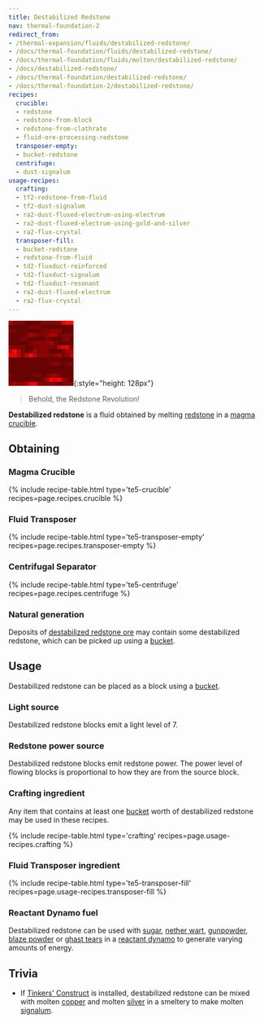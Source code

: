 ```yaml
---
title: Destabilized Redstone
nav: thermal-foundation-2
redirect_from:
- /thermal-expansion/fluids/destabilized-redstone/
- /docs/thermal-foundation/fluids/destabilized-redstone/
- /docs/thermal-foundation/fluids/molten/destabilized-redstone/
- /docs/destabilized-redstone/
- /docs/thermal-foundation/destabilized-redstone/
- /docs/thermal-foundation-2/destabilized-redstone/
recipes:
  crucible:
  - redstone
  - redstone-from-block
  - redstone-from-clathrate
  - fluid-ore-processing-redstone
  transposer-empty:
  - bucket-redstone
  centrifuge:
  - dust-signalum
usage-recipes:
  crafting:
  - tf2-redstone-from-fluid
  - tf2-dust-signalum
  - ra2-dust-fluxed-electrum-using-electrum
  - ra2-dust-fluxed-electrum-using-gold-and-silver
  - ra2-flux-crystal
  transposer-fill:
  - bucket-redstone
  - redstone-from-fluid
  - td2-fluxduct-reinforced
  - td2-fluxduct-signalum
  - td2-fluxduct-resonant
  - ra2-dust-fluxed-electrum
  - ra2-flux-crystal
---
```


![Destabilized redstone](/assets/images/thermal-foundation-2/destabilized-redstone.gif){:style="height: 128px"}

> Behold, the Redstone Revolution!


**Destabilized redstone** is a fluid obtained by melting
[redstone](https://minecraft.gamepedia.com/Redstone) in a [magma
crucible](/docs/1.12/thermal-expansion-5/magma-crucible/).


Obtaining
---------

### Magma Crucible
{% include recipe-table.html type='te5-crucible' recipes=page.recipes.crucible %}

### Fluid Transposer
{% include recipe-table.html type='te5-transposer-empty' recipes=page.recipes.transposer-empty %}

### Centrifugal Separator
{% include recipe-table.html type='te5-centrifuge' recipes=page.recipes.centrifuge %}

### Natural generation
Deposits of [destabilized redstone ore](/docs/1.12/thermal-foundation-2/destabilized-redstone-ore/) may
contain some destabilized redstone, which can be picked up using a
[bucket](https://minecraft.gamepedia.com/Bucket).


Usage
-----

Destabilized redstone can be placed as a block using a
[bucket](https://minecraft.gamepedia.com/Bucket).

### Light source
Destabilized redstone blocks emit a light level of 7.

### Redstone power source
Destabilized redstone blocks emit redstone power. The power level of flowing
blocks is proportional to how they are from the source block.

### Crafting ingredient
Any item that contains at least one
[bucket](https://minecraft.gamepedia.com/Bucket) worth of destabilized redstone
may be used in these recipes.

{% include recipe-table.html type='crafting' recipes=page.usage-recipes.crafting %}

### Fluid Transposer ingredient
{% include recipe-table.html type='te5-transposer-fill' recipes=page.usage-recipes.transposer-fill %}

### Reactant Dynamo fuel
Destabilized redstone can be used with
[sugar](https://minecraft.gamepedia.com/Sugar), [nether
wart](https://minecraft.gamepedia.com/Nether_Wart),
[gunpowder](https://minecraft.gamepedia.com/Gunpowder), [blaze
powder](https://minecraft.gamepedia.com/Blaze_Powder) or [ghast
tears](https://minecraft.gamepedia.com/Ghast_Tear) in a [reactant
dynamo](/docs/1.12/thermal-expansion-5/reactant-dynamo/) to generate varying amounts of energy.


Trivia
------

* If [Tinkers'
  Construct](https://minecraft.curseforge.com/projects/tinkers-construct) is
  installed, destabilized redstone can be mixed with molten
  [copper](/docs/1.12/thermal-foundation-2/copper-ingot/) and molten [silver](/docs/1.12/thermal-foundation-2/silver-ingot/) in a
  smeltery to make molten [signalum](/docs/1.12/thermal-foundation-2/signalum-ingot/).
